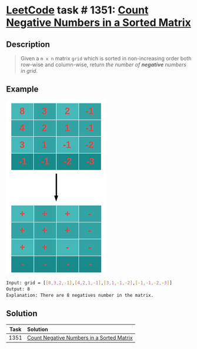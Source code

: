 # [LeetCode][leetcode] task # 1351: [Count Negative Numbers in a Sorted Matrix][task]

Description
-----------

> Given a `m x n` matrix `grid` which is sorted in non-increasing order both row-wise and column-wise,
> return _the number of **negative** numbers in grid_.

 Example
-------

![matrix.png](image/matrix.png)


```sh
Input: grid = [[8,3,2,-1],[4,2,1,-1],[3,1,-1,-2],[-1,-1,-2,-3]]
Output: 8
Explanation: There are 8 negatives number in the matrix.
```

Solution
--------

| Task | Solution                                              |
|:----:|:------------------------------------------------------|
| 1351 | [Count Negative Numbers in a Sorted Matrix][solution] |


[leetcode]: <http://leetcode.com/>
[task]: <https://leetcode.com/problems/count-negative-numbers-in-a-sorted-matrix/>
[solution]: <https://github.com/wellaxis/praxis-leetcode/blob/main/src/main/java/com/witalis/praxis/leetcode/task/h14/p1351/option/Practice.java>
